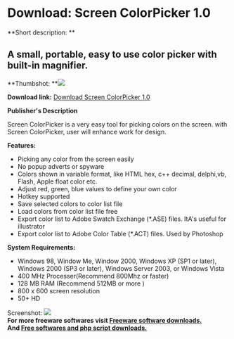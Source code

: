 # Download: Screen ColorPicker 1.0

**Short description: **

## A small, portable, easy to use color picker with built-in magnifier.

  
**Thumbshot: **![](http://www.freewarefiles.com/screenshot/screen_colorpicker_md.gif)   
  
**Download link:** [Download Screen ColorPicker 1.0](http://freesoftwares.boysofts.com/Screen-ColorPicker_program_51145.html)  
  

**Publisher's Description**  
  

Screen ColorPicker is a very easy tool for picking colors on the screen. with
Screen ColorPicker, user will enhance work for design.

**Features:**

  * Picking any color from the screen easily 
  * No popup adverts or spyware 
  * Colors shown in variable format, like HTML hex, c++ decimal, delphi,vb, Flash, Apple float color etc. 
  * Adjust red, green, blue values to define your own color 
  * Hotkey supported 
  * Save selected colors to color list file 
  * Load colors from color list file free 
  * Export color list to Adobe Swatch Exchange (*.ASE) files. ItA's useful for illustrator 
  * Export color list to Adobe Color Table (*.ACT) files. Used by Photoshop 

**System Requirements:**

  * Windows 98, Window Me, Window 2000, Windows XP (SP1 or later), Windows 2000 (SP3 or later), Windows Server 2003, or Windows Vista 
  * 400 MHz Processer(Recommend 800Mhz or faster) 
  * 128 MB RAM (Recommend 512MB or more ) 
  * 800 x 600 screen resolution 
  * 50+ HD 

  
  
Screenshot:
![](http://www.freewarefiles.com/screenshot/screen_colorpicker.gif)  
**For more freeware softwares visit [Freeware software downloads.](http://freesoftwares.boysofts.com/)**   
**And [Free softwares and php script downloads.](http://www.boysofts.com/)**

